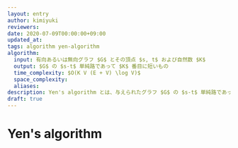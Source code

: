 ```yaml
---
layout: entry
author: kimiyuki
reviewers:
date: 2020-07-09T00:00:00+09:00
updated_at:
tags: algorithm yen-algorithm
algorithm:
  input: 有向あるいは無向グラフ $G$ とその頂点 $s, t$ および自然数 $K$
  output: $G$ の $s-t$ 単純路であって $K$ 番目に短いもの
  time_complexity: $O(K V (E + V) \log V)$
  space_complexity:
  aliases:
description: Yen's algorithm とは、与えられたグラフ $G$ の $s-t$ 単純路であって $K$ 番目に短いものを $O(K V (E + V) \log V)$ で求めるアルゴリズムである。
draft: true
---
```


# Yen's algorithm

